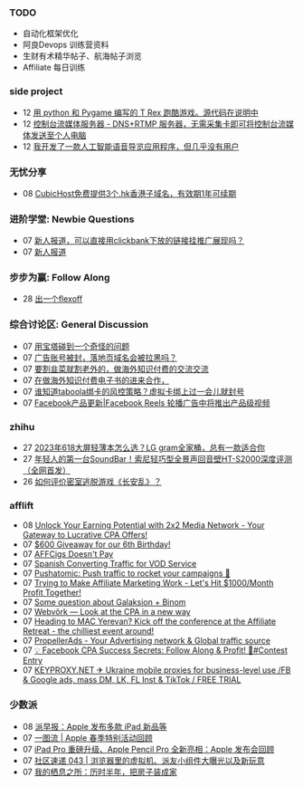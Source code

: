 ### TODO
-  自动化框架优化
-  阿良Devops 训练营资料
-  生财有术精华帖子、航海帖子浏览
-  Affiliate 每日训练

### side project
<!-- sideproject:START -->
-  12 [用 python 和 Pygame 编写的 T Rex 跑酷游戏。源代码在说明中](https://www.youtube.com/watch?v=pZySIXSelCA)
-  12 [控制台流媒体服务器 - DNS+RTMP 服务器，无需采集卡即可将控制台流媒体发送至个人电脑](https://github.com/Aioros/console-streaming-server)
-  12 [我开发了一款人工智能语音导览应用程序，但几乎没有用户](https://www.reddit.com/r/SideProject/comments/18gpp0e/ive_built_an_ai_audio_tour_app_but_have_almost_no/)<!-- sideproject:END -->


### 无忧分享
<!-- ruyo:START -->
-  08 [CubicHost免费提供3个.hk香港子域名，有效期1年可续期](https://51.ruyo.net/18660.html)<!-- ruyo:END -->

### 进阶学堂: Newbie Questions
<!-- advertcn1:START -->
-  07 [新人报道，可以直接用clickbank下放的链接挂推广展现吗？](https://www.advertcn.com/thread-114914-1-1.html)
-  07 [新人报道](https://www.advertcn.com/thread-114912-1-1.html)<!-- advertcn1:END -->

### 步步为赢: Follow Along
<!-- advertcn2:START -->
-  28 [出一个flexoff](https://www.advertcn.com/thread-114847-1-1.html)<!-- advertcn2:END -->

### 综合讨论区: General Discussion
<!-- advertcn3:START -->
-  07 [用宝塔碰到一个奇怪的问题](https://www.advertcn.com/thread-114920-1-1.html)
-  07 [广告账号被封，落地页域名会被拉黑吗？](https://www.advertcn.com/thread-114919-1-1.html)
-  07 [要割韭菜就割老外的，做海外知识付费的交流交流](https://www.advertcn.com/thread-114918-1-1.html)
-  07 [在做海外知识付费电子书的进来合作，](https://www.advertcn.com/thread-114916-1-1.html)
-  07 [谁知道taboola绑卡的风控策略？虚拟卡绑上过一会儿就封号](https://www.advertcn.com/thread-114915-1-1.html)
-  07 [Facebook产品更新|Facebook Reels 轮播广告中将推出产品级视频](https://www.advertcn.com/thread-114911-1-1.html)<!-- advertcn3:END -->


### zhihu
<!-- zhihu:START -->
-  27 [2023年618大屏轻薄本怎么选？LG gram全家桶，总有一款适合你](http://zhuanlan.zhihu.com/p/632641888?utm_campaign=rss&utm_medium=rss&utm_source=rss&utm_content=title)
-  27 [年轻人的第一台SoundBar！索尼轻巧型全景声回音壁HT-S2000深度评测（全网首发）](http://zhuanlan.zhihu.com/p/630990296?utm_campaign=rss&utm_medium=rss&utm_source=rss&utm_content=title)
-  26 [如何评价密室逃脱游戏《长安乱》？](http://www.zhihu.com/question/563950552/answer/3045961312?utm_campaign=rss&utm_medium=rss&utm_source=rss&utm_content=title)<!-- zhihu:END -->

### afflift
<!-- afflift:START -->
-  08 [Unlock Your Earning Potential with 2x2 Media Network - Your Gateway to Lucrative CPA Offers!](https://afflift.com/f/threads/unlock-your-earning-potential-with-2x2-media-network-your-gateway-to-lucrative-cpa-offers.12303/)
-  07 [$600 Giveaway for our 6th Birthday!](https://afflift.com/f/threads/600-giveaway-for-our-6th-birthday.13055/)
-  07 [AFFCigs Doesn&#39;t Pay](https://afflift.com/f/threads/affcigs-doesnt-pay.13082/)
-  07 [Spanish Converting Traffic for VOD Service](https://afflift.com/f/threads/spanish-converting-traffic-for-vod-service.13088/)
-  07 [Pushatomic: Push traffic to rocket your campaigns 🚀](https://afflift.com/f/threads/pushatomic-push-traffic-to-rocket-your-campaigns-%F0%9F%9A%80.13084/)
-  07 [Trying to Make Affiliate Marketing Work - Let&#39;s Hit $1000/Month Profit Together!](https://afflift.com/f/threads/trying-to-make-affiliate-marketing-work-lets-hit-1000-month-profit-together.9815/)
-  07 [Some question  about Galaksion + Binom](https://afflift.com/f/threads/some-question-about-galaksion-binom.13085/)
-  07 [Webvõrk — Look at the CPA in a new way](https://afflift.com/f/threads/webv%C3%B5rk-%E2%80%94-look-at-the-cpa-in-a-new-way.2820/)
-  07 [Heading to MAC Yerevan? Kick off the conference at the Affiliate Retreat - the chilliest event around!](https://afflift.com/f/threads/heading-to-mac-yerevan-kick-off-the-conference-at-the-affiliate-retreat-the-chilliest-event-around.13087/)
-  07 [PropellerAds - Your Advertising network &amp; Global traffic source](https://afflift.com/f/threads/propellerads-your-advertising-network-global-traffic-source.244/)
-  07 [💡 Facebook CPA Success Secrets: Follow Along &amp; Profit! 💸#Contest Entry](https://afflift.com/f/threads/%F0%9F%92%A1-facebook-cpa-success-secrets-follow-along-profit-%F0%9F%92%B8-contest-entry.12886/)
-  07 [KEYPROXY.NET ✈ Ukraine mobile proxies for business-level use /FB &amp; Google ads, mass DM, LK, FL Inst &amp; TikTok / FREE TRIAL](https://afflift.com/f/threads/keyproxy-net-%E2%9C%88-ukraine-mobile-proxies-for-business-level-use-fb-google-ads-mass-dm-lk-fl-inst-tiktok-free-trial.12900/)<!-- afflift:END -->

### 少数派
<!-- sspai:START -->
-  08 [派早报：Apple 发布多款 iPad 新品等](https://sspai.com/post/88620)
-  07 [一图流 | Apple 春季特别活动回顾](https://sspai.com/post/88619)
-  07 [iPad Pro 重磅升级、Apple Pencil Pro 全新亮相：Apple 发布会回顾](https://sspai.com/post/88618)
-  07 [社区速递 043 | 浏览器里的虚拟机、派友小组件大曝光以及新玩意](https://sspai.com/post/88607)
-  07 [我的栖息之所：历时半年，把房子装成家](https://sspai.com/post/88391)<!-- sspai:END -->
